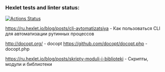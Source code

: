 ### Hexlet tests and linter status:
[![Actions Status](https://github.com/sword3d/php-project-48/actions/workflows/hexlet-check.yml/badge.svg)](https://github.com/sword3d/php-project-48/actions)


https://ru.hexlet.io/blog/posts/cli-avtomatizatsiya - Как пользоваться CLI для автоматизации рутинных процессов

http://docopt.org/  - docopt
https://github.com/docopt/docopt.php - docopt.php

https://ru.hexlet.io/blog/posts/skripty-moduli-i-biblioteki - Скрипты, модули и библиотеки